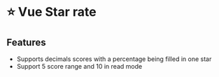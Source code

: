 # ⭐️ Vue Star rate

## Features
- Supports decimals scores with a percentage being filled in one star
- Support 5 score range and 10 in read mode